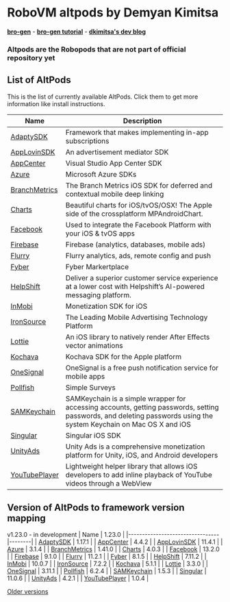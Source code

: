 # RoboVM altpods by Demyan Kimitsa
[**bro-gen**](https://github.com/dkimitsa/robovm-bro-gen) -
[**bro-gen tutorial**](https://dkimitsa.github.io/2017/10/19/bro-gen-tutorial/) -
[**dkimitsa's dev blog**](https://dkimitsa.github.io/)

### Altpods are the Robopods that are not part of official repository yet


## List of AltPods

This is the list of currently available AltPods. Click them to get more information like install instructions.

| Name                            | Description                                                                                                                                                        |
|---------------------------------|--------------------------------------------------------------------------------------------------------------------------------------------------------------------|
| [AdaptySDK](adapty/)            | Framework that makes implementing in-app subscriptions                                                                                                             |
| [AppLovinSDK](applovinsdk/)     | An advertisement mediator SDK                                                                                                                                      |
| [AppCenter](appcenter/)         | Visual Studio App Center SDK                                                                                                                                       |
| [Azure](azure/)                 | Microsoft Azure SDKs                                                                                                                                               |
| [BranchMetrics](branchmetrics/) | The Branch Metrics iOS SDK for deferred and contextual mobile deep linking                                                                                         |
| [Charts](charts/)               | Beautiful charts for iOS/tvOS/OSX! The Apple side of the crossplatform MPAndroidChart.                                                                             |
| [Facebook](facebook/)           | Used to integrate the Facebook Platform with your iOS & tvOS apps                                                                                                  |
| [Firebase](firebase/)           | Firebase (analytics, databases, mobile ads)                                                                                                                        |
| [Flurry](flurry/)               | Flurry analytics, ads, remote config and push                                                                                                                      |
| [Fyber](fyber/)                 | Fyber Markertplace                                                                                                                                                 |
| [HelpShift](helpshift/)         | Deliver a superior customer service experience at a lower cost with Helpshift’s AI-powered messaging platform.                                                     |
| [InMobi](inmobi/)               | Monetization SDK for iOS                                                                                                                                           |
| [IronSource](ironsource/)       | The Leading Mobile Advertising Technology Platform                                                                                                                 |
| [Lottie](lottie/)               | An iOS library to natively render After Effects vector animations                                                                                                  |
| [Kochava](kochava/)             | Kochava SDK for the Apple platform                                                                                                                                 |
| [OneSignal](onesignal/)         | OneSignal is a free push notification service for mobile apps                                                                                                      |
| [Pollfish](pollfish/)           | Simple Surveys                                                                                                                                                     |
| [SAMKeychain](samkeychain/)     | SAMKeychain is a simple wrapper for accessing accounts, getting passwords, setting passwords, and deleting passwords using the system Keychain on Mac OS X and iOS |
| [Singular](singular/)           | Singular iOS SDK                                                                                                                                                   |
| [UnityAds](unitryads/)          | Unity Ads is a comprehensive monetization platform for Unity, iOS, and Android developers                                                                          |
| [YouTubePlayer](youtube/)       | Lightweight helper library that allows iOS developers to add inline playback of YouTube videos through a WebView                                                   |


## Version of AltPods to framework version mapping

v1.23.0 - in development
| Name                            | 1.23.0 |
|---------------------------------|--------|
| [AdaptySDK](adapty/)            | 1.17.1 |
| [AppCenter](appcenter/)         | 4.4.2  |
| [AppLovinSDK](applovinsdk/)     | 11.4.1 |
| [Azure](azure/)                 | 3.1.4  |
| [BranchMetrics](branchmetrics/) | 1.41.0 |
| [Charts](charts/)               | 4.0.3             |
| [Facebook](facebook/)           | 13.2.0 |
| [Firebase](firebase/)           | 9.1.0  |
| [Flurry](flurry/)               | 11.2.1 |
| [Fyber](fyber/)                 | 8.1.5  |
| [HelpShift](helpshift/)         | 7.11.2 |
| [InMobi](inmobi/)               | 10.0.7 |
| [IronSource](ironsource/)       | 7.2.2  |
| [Kochava](kochava/)             | 5.1.1  |
| [Lottie](lottie/)               | 3.3.0  |
| [OneSignal](onesignal/)         | 3.11.1 |
| [Pollfish](pollfish/)           | 6.2.4  |
| [SAMKeychain](samkeychain/)     | 1.5.3  |
| [Singular](singular/)           | 11.0.6 |
| [UnityAds](unityads/)           | 4.2.1  |
| [YouTubePlayer](youtube/)       | 1.0.4  |

[Older versions](CHANGELOG.md)